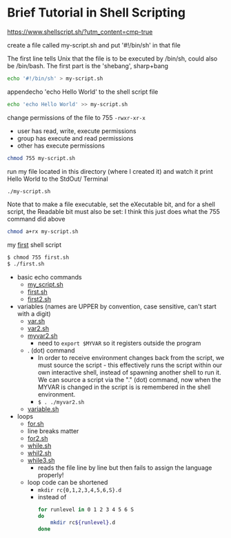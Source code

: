 # Brief Tutorial in Shell Scripting

https://www.shellscript.sh/?utm_content=cmp-true


create a file called my-script.sh and put '#!/bin/sh' in that file

The first line tells Unix that the file is to be executed by /bin/sh, could also be /bin/bash. The first part is the 'shebang', sharp+bang
```bash
echo '#!/bin/sh' > my-script.sh
```

appendecho 'echo Hello World' to the shell script file
```bash
echo 'echo Hello World' >> my-script.sh
```

change permissions of the file to 755
`-rwxr-xr-x`
- user has read, write, execute permissions
- group has execute and read permissions
- other has execute permissions
```bash
chmod 755 my-script.sh
```

run my file located in this directory (where I created it) and watch it print Hello World to the StdOut/ Terminal
```bash
./my-script.sh
```

Note that to make a file executable, set the eXecutable bit, and for a shell script, the Readable bit must also be set:
I think this just does what the 755 command did above
```bash
chmod a+rx my-script.sh
```

my [first](./first.sh) shell script
```bash
$ chmod 755 first.sh
$ ./first.sh
```

- basic echo commands
    - [my_script.sh](./my-script.sh)
    - [first.sh](./first.sh)
    - [first2.sh](./first2.sh)
- variables (names are UPPER by convention, case sensitive, can't start with a digit)
    - [var.sh](./var.sh)
    - [var2.sh](./var2.sh)
    - [myvar2.sh](./var.sh)
        - need to `export $MYVAR` so it registers outside the program
    - . (dot) command 
        - In order to receive environment changes back from the script, we must source the script - this effectively runs the script within our own interactive shell, instead of spawning another shell to run it.  We can source a script via the "." (dot) command, now when the MYVAR is changed in the script is is remembered in the shell environment.
        - `$ . ./myvar2.sh`
    - [variable.sh](./variable.sh)
- loops
    - [for.sh](./for.sh)
    - line breaks matter
    - [for2.sh](./for2.sh)
    - [while.sh](./while.sh)
    - [whil2.sh](./while2.sh)
    - [while3.sh](./while3.sh)
        - reads the file line by line but then fails to assign the language properly!
    - loop code can be shortened
        - `mkdir rc{0,1,2,3,4,5,6,S}.d`
        - instead of
            ```bash
            for runlevel in 0 1 2 3 4 5 6 S
            do
                mkdir rc${runlevel}.d
            done
            ```







